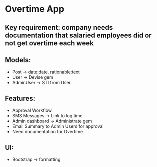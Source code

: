 # Overtime App

## Key requirement: company needs documentation that salaried employees did or not get overtime each week

## Models:
- Post -> date:date, rationable:text
- User -> Devise gem
- AdminUser -> STI from User.

## Features:
- Approval Workflow.
- SMS Messages -> Link to log time.
- Admin dashboard -> Administrate gem
- Email Summary to Admin Users for approval
- Need documentation for Overtime

## UI:
- Bootstrap -> formatting
